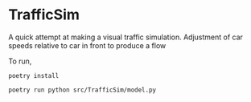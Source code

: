 # TrafficSim
A quick attempt at making a visual traffic simulation. Adjustment of car speeds relative to car in front to produce a flow 

To run, 

`poetry install`

`poetry run python src/TrafficSim/model.py`
